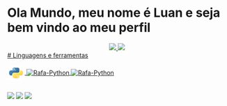 # Ola Mundo, meu nome é Luan e seja bem vindo ao meu perfil
<div align="center">
  <a href="https://github.com/LuanPontes0">
  <img height="180em" src="https://github-readme-stats.vercel.app/api?username=LuanPontes0&show_icons=true&theme=dracula&include_all_commits=true&count_private=true"/>
  <img height="180em" src="https://github-readme-stats.vercel.app/api/top-langs/?username=LuanPontes0&layout=compact&langs_count=7&theme=dracula"/>
</div>
# Linguagens e ferramentas
  <div style="display: inline_block"><br>
     <img align="center" alt="Rafa-Python" height="30" width="40" src="https://raw.githubusercontent.com/devicons/devicon/master/icons/python/python-original.svg">
<img align="center" alt="Rafa-Python" height="30" width="40"img src="https://cdn.jsdelivr.net/gh/devicons/devicon/icons/java/java-original.svg" />
<img align="center" alt="Rafa-Python" height="30" width="40"img src="https://cdn.jsdelivr.net/gh/devicons/devicon/icons/vscode/vscode-original.svg" />
    </div>
  
  ##
  <div>
    <a href="https://instagram.com/luanpontes__" target="_blank"><img src="https://img.shields.io/badge/-Instagram-%23E4405F?style=for-the-badge&logo=instagram&logoColor=white" target="_blank"></a>
    <a href = "mailto:luan.avatarp@gmail.com"><img src="https://img.shields.io/badge/-Gmail-%23333?style=for-the-badge&logo=gmail&logoColor=white" target="_blank"></a>
     <a href="HTTPS://linkedin.com/in/luan-pontes-081009227 " target="_blank"><img src="https://img.shields.io/badge/-LinkedIn-%230077B5?style=for-the-badge&logo=linkedin&logoColor=white" target="_blank"></a> 
    
